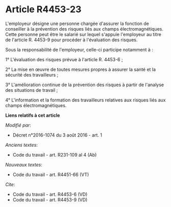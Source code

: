 # Article R4453-23

L'employeur désigne une personne chargée d'assurer la fonction de conseiller à la prévention des risques liés aux champs
électromagnétiques. Cette personne peut être le salarié sur lequel s'appuie l'employeur au titre de l'article R. 4453-9 pour
procéder à l'évaluation des risques. 

Sous la responsabilité de l'employeur, celle-ci participe notamment à : 

1° L'évaluation des risques prévue à l'article R. 4453-6 ; 

2° La mise en œuvre de toutes mesures propres à assurer la santé et la sécurité des travailleurs ; 

3° L'amélioration continue de la prévention des risques à partir de l'analyse des situations de travail ; 

4° L'information et la formation des travailleurs relatives aux risques liés aux champs électromagnétiques.

**Liens relatifs à cet article**

_Modifié par_:

  - Décret n°2016-1074 du 3 août 2016 - art. 1

_Anciens textes_:

  - Code du travail - art. R231-109 al 4 (Ab)

_Nouveaux textes_:

  - Code du travail - art. R4451-66 (VT)

_Cite_:

  - Code du travail - art. R4453-6 (VD)
  - Code du travail - art. R4453-9 (VD)
